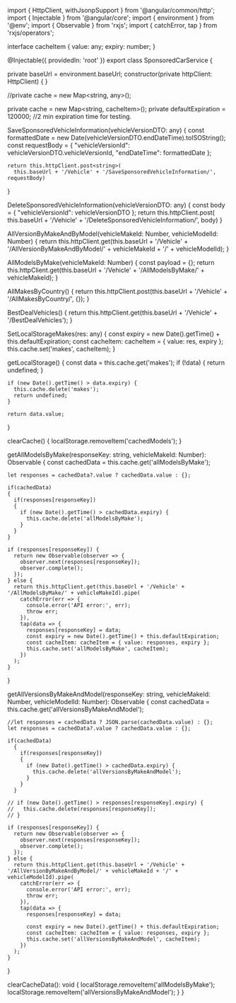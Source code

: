 import { HttpClient, withJsonpSupport } from '@angular/common/http';
import { Injectable } from '@angular/core';
import { environment } from '@env';
import { Observable } from 'rxjs';
import { catchError, tap } from 'rxjs/operators';

interface cacheItem {
  value: any;
  expiry: number;
}

@Injectable({
  providedIn: 'root'
})
export class SponsoredCarService {

  private baseUrl = environment.baseUrl;
  constructor(private httpClient: HttpClient) { }

  //private cache = new Map<string, any>();

  private cache = new Map<string, cacheItem>();
  private defaultExpiration = 120000; //2 min expiration time for testing.

  SaveSponsoredVehicleInformation(vehicleVersionDTO: any) {
    const formattedDate = new Date(vehicleVersionDTO.endDateTime).toISOString();
    const requestBody = {
      "vehicleVersionId": vehicleVersionDTO.vehicleVersionId,
      "endDateTime": formattedDate
    };

    return this.httpClient.post<string>(
      this.baseUrl + '/Vehicle' + '/SaveSponsoredVehicleInformation/', requestBody)
  }

  DeleteSponsoredVehicleInformation(vehicleVersionDTO: any) {
    const body = { "vehicleVersionId": vehicleVersionDTO };
    return this.httpClient.post<string>(
      this.baseUrl + '/Vehicle' + '/DeleteSponsoredVehicleInformation/', body)
  }

  AllVersionByMakeAndByModel(vehicleMakeId: Number, vehicleModelId: Number) {
    return this.httpClient.get(this.baseUrl + '/Vehicle' + '/AllVersionByMakeAndByModel/' + vehicleMakeId + '/' + vehicleModelId);
  }

  AllModelsByMake(vehicleMakeId: Number) {
    const payload = {};
    return this.httpClient.get(this.baseUrl + '/Vehicle' + '/AllModelsByMake/' + vehicleMakeId);
  }

  AllMakesByCountry() {
    return this.httpClient.post(this.baseUrl + '/Vehicle' + '/AllMakesByCountry/', {});
  }

  BestDealVehicles() {
    return this.httpClient.get(this.baseUrl + '/Vehicle' + '/BestDealVehicles');
  }

  SetLocalStorageMakes(res: any) {
    const expiry = new Date().getTime() + this.defaultExpiration;
    const cacheItem: cacheItem = { value: res, expiry };
    this.cache.set('makes', cacheItem);
  }

  getLocalStorage() {
    const data = this.cache.get('makes');
    if (!data) {
      return undefined;
    }

    if (new Date().getTime() > data.expiry) {
      this.cache.delete('makes');
      return undefined;
    }

    return data.value;
  }

  clearCache() {
    localStorage.removeItem('cachedModels');
  }

  getAllModelsByMake(responseKey: string, vehicleMakeId: Number): Observable<any> {
    const cachedData = this.cache.get('allModelsByMake');

    let responses = cachedData?.value ? cachedData.value : {};

    if(cachedData)
    {
      if(responses[responseKey])
      {
        if (new Date().getTime() > cachedData.expiry) {
          this.cache.delete('allModelsByMake');
        }
      }
    }

    if (responses[responseKey]) {
      return new Observable(observer => {
        observer.next(responses[responseKey]);
        observer.complete();
      });
    } else {
      return this.httpClient.get(this.baseUrl + '/Vehicle' + '/AllModelsByMake/' + vehicleMakeId).pipe(
        catchError(err => {
          console.error('API error:', err);
          throw err;
        }),
        tap(data => {
          responses[responseKey] = data;
          const expiry = new Date().getTime() + this.defaultExpiration;
          const cacheItem: cacheItem = { value: responses, expiry };
          this.cache.set('allModelsByMake', cacheItem);
        })
      );
    }
  }

  getAllVersionsByMakeAndModel(responseKey: string, vehicleMakeId: Number, vehicleModelId: Number): Observable<any> {
    const cachedData = this.cache.get('allVersionsByMakeAndModel');
    
    //let responses = cachedData ? JSON.parse(cachedData.value) : {};
    let responses = cachedData?.value ? cachedData.value : {};

    if(cachedData)
      {
        if(responses[responseKey])
        {
          if (new Date().getTime() > cachedData.expiry) {
            this.cache.delete('allVersionsByMakeAndModel');
          }
        }
      }

    // if (new Date().getTime() > responses[responseKey].expiry) {
    //   this.cache.delete(responses[responseKey]);
    // }

    if (responses[responseKey]) {
      return new Observable(observer => {
        observer.next(responses[responseKey]);
        observer.complete();
      });
    } else {
      return this.httpClient.get(this.baseUrl + '/Vehicle' + '/AllVersionByMakeAndByModel/' + vehicleMakeId + '/' + vehicleModelId).pipe(
        catchError(err => {
          console.error('API error:', err);
          throw err;
        }),
        tap(data => {
          responses[responseKey] = data;

          const expiry = new Date().getTime() + this.defaultExpiration;
          const cacheItem: cacheItem = { value: responses, expiry };
          this.cache.set('allVersionsByMakeAndModel', cacheItem);
        })
      );
    }
  }

  clearCacheData(): void {
    localStorage.removeItem('allModelsByMake');
    localStorage.removeItem('allVersionsByMakeAndModel');
  }
}
